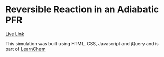 # Reversible Reaction in an Adiabatic PFR

[Live Link](https://intuitiveharmony.github.io/reversableReactionInAdiabaticPFR/)

This simulation was built using HTML, CSS, Javascript and jQuery and is part of [LearnChem](https://learncheme.com/)
